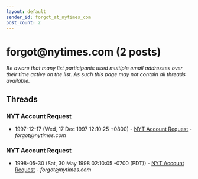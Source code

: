 ```yaml
---
layout: default
sender_id: forgot_at_nytimes_com
post_count: 2
---
```


# forgot<span>@</span>nytimes.com (2 posts)

_Be aware that many list participants used multiple email addresses over their time active on the list. As such this page may not contain all threads available._

## Threads

### NYT Account Request
+ 1997-12-17 (Wed, 17 Dec 1997 12:10:25 +0800) - [NYT Account Request](/archive/1997/12/b802753d2b275e5f818938da17653afc55abd89077360beeb61d0cd0345da8f2) - _forgot@nytimes.com_

### NYT Account Request
+ 1998-05-30 (Sat, 30 May 1998 02:10:05 -0700 (PDT)) - [NYT Account Request](/archive/1998/05/36454ecd4ef9b2b45c5dab4f13f65cfe9f06d51cd819dbced4c89b60818fbbee) - _forgot@nytimes.com_


